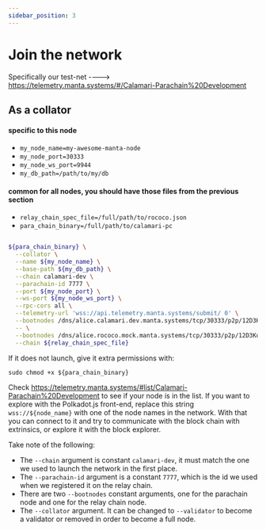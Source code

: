 ```yaml
---
sidebar_position: 3
---
```


# Join the network

Specifically our test-net ----> https://telemetry.manta.systems/#/Calamari-Parachain%20Development

## As a collator

#### specific to this node
  - ``my_node_name=my-awesome-manta-node``
  - ``my_node_port=30333``
  - ``my_node_ws_port=9944``
  - ``my_db_path=/path/to/my/db``

#### common for all nodes, you should have those files from the previous section
  - ``relay_chain_spec_file=/full/path/to/rococo.json``
  - ``para_chain_binary=/full/path/to/calamari-pc``

```bash

${para_chain_binary} \
  --collator \
  --name ${my_node_name} \
  --base-path ${my_db_path} \
  --chain calamari-dev \
  --parachain-id 7777 \
  --port ${my_node_port} \
  --ws-port ${my_node_ws_port} \
  --rpc-cors all \
  --telemetry-url 'wss://api.telemetry.manta.systems/submit/ 0' \
  --bootnodes /dns/alice.calamari.dev.manta.systems/tcp/30333/p2p/12D3KooWHPLqWuSDzVgMLor9DVcwoSxV27pKVqzuFcEH2ogyLNBu \
  -- \
  --bootnodes /dns/alice.rococo.mock.manta.systems/tcp/30333/p2p/12D3KooWJMcEQUbxq2CE1qoCqHCWxqjBfnpfeBCyqqrHBABJKbVr \
  --chain ${relay_chain_spec_file}
```
  If it does not launch, give it extra permissions with:
  
  ``sudo chmod +x ${para_chain_binary}``

Check https://telemetry.manta.systems/#list/Calamari-Parachain%20Development to see if your node is in the list.
If you want to explore with the Polkadot.js front-end, replace this string ``wss://${node_name}`` with one of the node names in the network.
With that you can connect to it and try to communicate with the block chain with extrinsics, or explore it with the block explorer.

Take note of the following:
- The ``--chain`` argument is constant ``calamari-dev``, it must match the one we used to launch the network in the first place.
- The ``--parachain-id`` argument is a constant ``7777``, which is the id we used when we registered it on the relay chain.
- There are two ``--bootnodes`` constant arguments, one for the parachain node and one for the relay chain node.
- The ``--collator`` argument. It can be changed to ``--validator`` to become a validator or removed in order to become a full node.